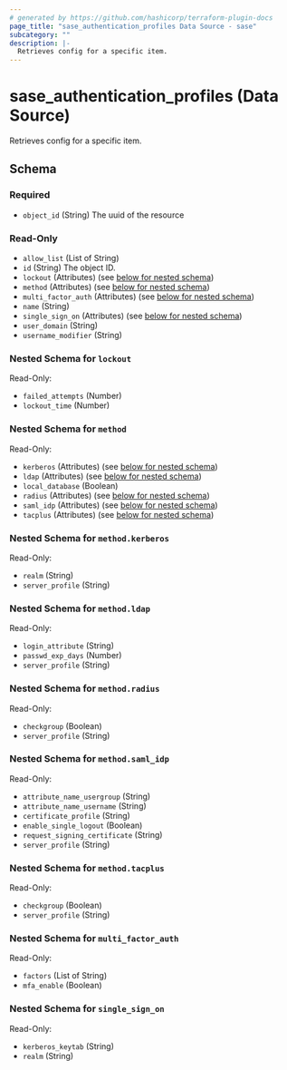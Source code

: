 ```yaml
---
# generated by https://github.com/hashicorp/terraform-plugin-docs
page_title: "sase_authentication_profiles Data Source - sase"
subcategory: ""
description: |-
  Retrieves config for a specific item.
---
```


# sase_authentication_profiles (Data Source)

Retrieves config for a specific item.



<!-- schema generated by tfplugindocs -->
## Schema

### Required

- `object_id` (String) The uuid of the resource

### Read-Only

- `allow_list` (List of String)
- `id` (String) The object ID.
- `lockout` (Attributes) (see [below for nested schema](#nestedatt--lockout))
- `method` (Attributes) (see [below for nested schema](#nestedatt--method))
- `multi_factor_auth` (Attributes) (see [below for nested schema](#nestedatt--multi_factor_auth))
- `name` (String)
- `single_sign_on` (Attributes) (see [below for nested schema](#nestedatt--single_sign_on))
- `user_domain` (String)
- `username_modifier` (String)

<a id="nestedatt--lockout"></a>
### Nested Schema for `lockout`

Read-Only:

- `failed_attempts` (Number)
- `lockout_time` (Number)


<a id="nestedatt--method"></a>
### Nested Schema for `method`

Read-Only:

- `kerberos` (Attributes) (see [below for nested schema](#nestedatt--method--kerberos))
- `ldap` (Attributes) (see [below for nested schema](#nestedatt--method--ldap))
- `local_database` (Boolean)
- `radius` (Attributes) (see [below for nested schema](#nestedatt--method--radius))
- `saml_idp` (Attributes) (see [below for nested schema](#nestedatt--method--saml_idp))
- `tacplus` (Attributes) (see [below for nested schema](#nestedatt--method--tacplus))

<a id="nestedatt--method--kerberos"></a>
### Nested Schema for `method.kerberos`

Read-Only:

- `realm` (String)
- `server_profile` (String)


<a id="nestedatt--method--ldap"></a>
### Nested Schema for `method.ldap`

Read-Only:

- `login_attribute` (String)
- `passwd_exp_days` (Number)
- `server_profile` (String)


<a id="nestedatt--method--radius"></a>
### Nested Schema for `method.radius`

Read-Only:

- `checkgroup` (Boolean)
- `server_profile` (String)


<a id="nestedatt--method--saml_idp"></a>
### Nested Schema for `method.saml_idp`

Read-Only:

- `attribute_name_usergroup` (String)
- `attribute_name_username` (String)
- `certificate_profile` (String)
- `enable_single_logout` (Boolean)
- `request_signing_certificate` (String)
- `server_profile` (String)


<a id="nestedatt--method--tacplus"></a>
### Nested Schema for `method.tacplus`

Read-Only:

- `checkgroup` (Boolean)
- `server_profile` (String)



<a id="nestedatt--multi_factor_auth"></a>
### Nested Schema for `multi_factor_auth`

Read-Only:

- `factors` (List of String)
- `mfa_enable` (Boolean)


<a id="nestedatt--single_sign_on"></a>
### Nested Schema for `single_sign_on`

Read-Only:

- `kerberos_keytab` (String)
- `realm` (String)


